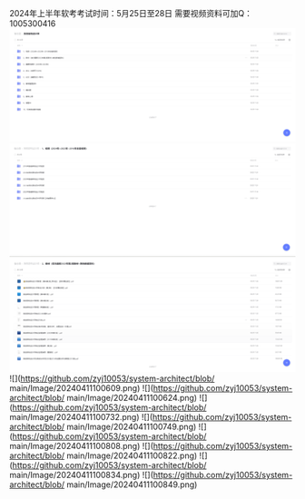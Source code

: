 2024年上半年软考考试时间：5月25日至28日 
需要视频资料可加Q：1005300416
![](https://github.com/zyj10053/system-architect/blob/main/Image/20240411100358.png)
![](https://github.com/zyj10053/system-architect/blob/main/Image/20240411100513.png)
![](https://github.com/zyj10053/system-architect/blob/main/Image/20240411100534.png)
![](https://github.com/zyj10053/system-architect/blob/
main/Image/20240411100609.png)
![](https://github.com/zyj10053/system-architect/blob/
main/Image/20240411100624.png)
![](https://github.com/zyj10053/system-architect/blob/
main/Image/20240411100732.png)
![](https://github.com/zyj10053/system-architect/blob/
main/Image/20240411100749.png)
![](https://github.com/zyj10053/system-architect/blob/
main/Image/20240411100808.png)
![](https://github.com/zyj10053/system-architect/blob/
main/Image/20240411100822.png)
![](https://github.com/zyj10053/system-architect/blob/
main/Image/20240411100834.png)
![](https://github.com/zyj10053/system-architect/blob/
main/Image/20240411100849.png)